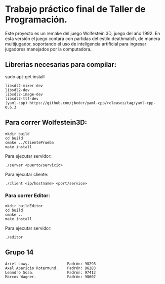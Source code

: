 # Trabajo práctico final de Taller de Programación.

Este proyecto es un remake del juego Wolfestein 3D, juego del año 1992.
En esta versión el juego contará con partidas del estilo deathmatch, de manera multijugador, soportando el uso de inteligencia artificial para ingresar jugadores manejados por la computadora.

## Librerias necesarias para compilar:
sudo apt-get install 

	libsdl2-mixer-dev
	libsdl2-dev 
	libsdl2-image-dev
	libsdl2-ttf-dev
	(yaml-cpp) https://github.com/jbeder/yaml-cpp/releases/tag/yaml-cpp-0.6.3

## Para correr Wolfestein3D:
	
	mkdir build
	cd build
	cmake ../ClientePrueba
	make install
	
Para ejecutar servidor:
	
	./server <puerto/servicio>
	
Para ejecutar cliente:

	./client <ip/hostname> <port/service>

### Para correr Editor:
	
	mkdir buildEditor
	cd build
	cmake ..
	make install
	
Para ejecutar servidor:
	
	./editor 
	

## Grupo 14

    Ariel Lowy.                 Padrón: 98298
    Axel Aparicio Rotermund.    Padrón: 96283
    Leandro Sosa.               Padrón: 97412
    Marcos Wagner.              Padrón: 98607
